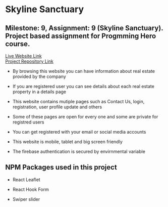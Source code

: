 # Skyline Sanctuary

## Milestone: 9, Assignment: 9 (Skyline Sanctuary). Project based assignment for Progmming Hero course.

[Live Website Link](https://skyline-sanctuary.web.app/)  
[Project Repository Link](https://github.com/programming-hero-web-course-4/b9a9-real-estate-abdul-muhaimin-toha)

- By browsing this website you can have information about real estate provided by the company

- If you are registered user you can see details about each real estate property in a details page

- This website contains mutiple pages such as Contact Us, login, registration, user profile update and others

- Some of these pages are open for every one and some are private for registred users

- You can get registered with your email or social media accounts

- This website is mobile, tablet and big screen friendly

- The firebase authentication is secured by envirnmental variable

## NPM Packages used in this project

- React Leaflet

- React Hook Form

- Swiper slider
